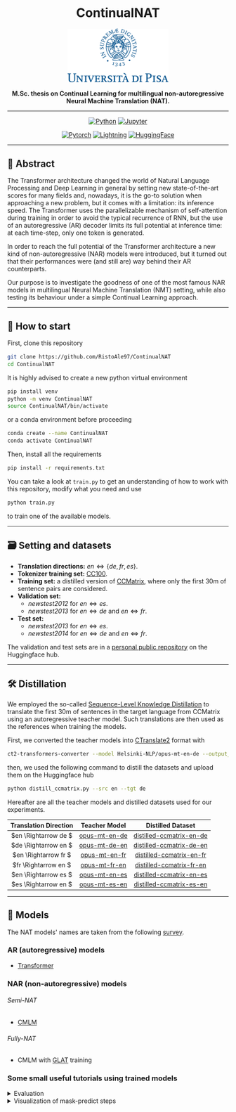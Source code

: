 <div align="center">

# ContinualNAT
<img src="assets/unipiLogo.png" alt="Unipi Logo" width="230"/><br>

**M.Sc. thesis on Continual Learning for multilingual non-autoregressive Neural Machine Translation (NAT).**

---

[![Python](https://img.shields.io/badge/Python-3776AB?style=for-the-badge&logo=python&logoColor=white)]()
[![Jupyter](https://img.shields.io/badge/Jupyter-F37626?style=for-the-badge&logo=jupyter&logoColor=white)]()

[![Pytorch](https://img.shields.io/badge/PyTorch-EE4C2C?style=for-the-badge&logo=pytorch&logoColor=white)](https://github.com/pytorch/pytorch)
[![Lightning](https://img.shields.io/badge/Lightning-792DE4?style=for-the-badge&logo=lightning&logoColor=white)](https://github.com/Lightning-AI/lightning)
[![HuggingFace](https://img.shields.io/badge/%F0%9F%A4%97-huggingface-FF9D00?style=for-the-badge&labelColor=FFD21E)](https://github.com/huggingface/transformers)

---
</div>

## :pushpin: Abstract
The Transformer architecture changed the world of Natural Language Processing and Deep Learning in general by setting new state-of-the-art scores for many fields and, nowadays, it is the go-to solution when approaching a new problem, but it comes with a limitation: its inference speed. The Transformer uses the parallelizable mechanism of self-attention during training in order to avoid the typical recurrence of RNN, but the use of an autoregressive (AR) decoder limits its full potential at inference time: at each time-step, only one token is generated.

In order to reach the full potential of the Transformer architecture a new kind of non-autoregressive (NAR) models were introduced, but it turned out that their performances were (and still are) way behind their AR counterparts.

Our purpose is to investigate the goodness of one of the most famous NAR models in multilingual Neural Machine Translation (NMT) setting, while also testing its behaviour under a simple Continual Learning approach.

---
## :beginner: How to start
First, clone this repository
```bash
git clone https://github.com/RistoAle97/ContinualNAT
cd ContinualNAT
```

It is highly advised to create a new python virtual environment
```bash
pip install venv
python -m venv ContinualNAT
source ContinualNAT/bin/activate
```
or a conda environment before proceeding
```bash
conda create --name ContinualNAT
conda activate ContinualNAT
```

Then, install all the requirements
```bash
pip install -r requirements.txt
```

You can take a look at `train.py` to get an understanding of how to work with this repository, modify what you need and use
```bash
python train.py
```
to train one of the available models.

---

## :card_file_box: Setting and datasets
- **Translation directions:** $en \Leftrightarrow \lbrace de, fr, es \rbrace$.
- **Tokenizer training set:** [CC100](https://huggingface.co/datasets/cc100).
- **Training set:** a distilled version of [CCMatrix](https://huggingface.co/datasets/yhavinga/ccmatrix), where only the first 30m of sentence pairs are considered.
- **Validation set:**
  - _newstest2012_ for $en \Leftrightarrow es$.
  - _newstest2013_ for $en \Leftrightarrow de$ and $en \Leftrightarrow fr$.
- **Test set:**
  - _newstest2013_ for $en \Leftrightarrow es$.
  - _newstest2014_ for $en \Leftrightarrow de$ and $en \Leftrightarrow fr$.

The validation and test sets are in a [personal public repository](https://huggingface.co/datasets/thesistranslation/wmt14) on the Huggingface hub.

---

## :hammer_and_wrench: Distillation
We employed the so-called [Sequence-Level Knowledge Distillation](https://arxiv.org/abs/1606.07947) to translate the first 30m of sentences in the target language from CCMatrix using an autoregressive teacher model. Such translations are then used as the references when training the models.

First, we converted the teacher models into [CTranslate2](https://github.com/OpenNMT/CTranslate2) format with
```bash
ct2-transformers-converter --model Helsinki-NLP/opus-mt-en-de --output_dir ct2-opus-mt-en-de
```
then, we used the following command to distill the datasets and upload them on the Huggingface hub
```bash
python distill_ccmatrix.py --src en --tgt de
```
Hereafter are all the teacher models and distilled datasets used for our experiments.

| Translation Direction |                           Teacher Model                            |                                           Distilled Dataset                                            |
|:---------------------:|:------------------------------------------------------------------:|:------------------------------------------------------------------------------------------------------:|
| $en \Rightarrow de $  | [opus-mt-en-de](https://huggingface.co/Helsinki-NLP/opus-mt-en-de) | [distilled-ccmatrix-en-de](https://huggingface.co/datasets/thesistranslation/distilled-ccmatrix-en-de) |
| $de \Rightarrow en $  | [opus-mt-de-en](https://huggingface.co/Helsinki-NLP/opus-mt-de-en) | [distilled-ccmatrix-de-en](https://huggingface.co/datasets/thesistranslation/distilled-ccmatrix-de-en) |
| $en \Rightarrow fr $  | [opus-mt-en-fr](https://huggingface.co/Helsinki-NLP/opus-mt-en-fr) | [distilled-ccmatrix-en-fr](https://huggingface.co/datasets/thesistranslation/distilled-ccmatrix-en-fr) |
| $fr \Rightarrow en $  | [opus-mt-fr-en](https://huggingface.co/Helsinki-NLP/opus-mt-fr-en) | [distilled-ccmatrix-fr-en](https://huggingface.co/datasets/thesistranslation/distilled-ccmatrix-fr-en) |
| $en \Rightarrow es $  | [opus-mt-en-es](https://huggingface.co/Helsinki-NLP/opus-mt-en-es) | [distilled-ccmatrix-en-es](https://huggingface.co/datasets/thesistranslation/distilled-ccmatrix-en-es) |
| $es \Rightarrow en $  | [opus-mt-es-en](https://huggingface.co/Helsinki-NLP/opus-mt-es-en) | [distilled-ccmatrix-es-en](https://huggingface.co/datasets/thesistranslation/distilled-ccmatrix-es-en) |

---

## :robot: Models
The NAT models' names are taken from the following [survey](https://arxiv.org/pdf/2204.09269.pdf).
### AR (autoregressive) models
- [Transformer](https://arxiv.org/abs/1706.03762)

### NAR (non-autoregressive) models

###### Semi-NAT
- [CMLM](https://arxiv.org/abs/1904.09324)

###### Fully-NAT
- CMLM with [GLAT](https://arxiv.org/abs/2008.07905) training

### Some small useful tutorials using trained models
<details>
<summary>Evaluation</summary>

```python
import torch
from datasets import load_dataset
from transformers import MBartTokenizerFast

from continualnat.data import TranslationDataset
from continualnat.metrics import compute_sacrebleu
from continualnat.models.cmlm import CMLMConfig, CMLM

# Device
device = torch.device("cuda:0" if torch.cuda.is_available() else "cpu")

# Tokenizer and some useful tokens
tokenizer = MBartTokenizerFast(tokenizer_file="tokenizers/sp_32k.json", model_max_length=1024,
                               cls_token="<length>")
bos_token_id = tokenizer.bos_token_id
eos_token_id = tokenizer.eos_token_id
pad_token_id = tokenizer.pad_token_id
mask_token_id = tokenizer.mask_token_id

# Load the dataset
wmt_en_de = load_dataset("thesistranslation/wmt14", "de-en",
                         cache_dir="/disk1/a.ristori/datasets/wmt14",
                         verification_mode="no_checks")
wmt_en_de_test = TranslationDataset("en", "de", wmt_en_de["test"], tokenizer, max_length=128)

# Load the model
model_state_dict = torch.load("path/to/your/saved/model")
model_config = CMLMConfig(len(tokenizer), bos_token_id=bos_token_id, eos_token_id=eos_token_id,
                          pad_token_id=pad_token_id, mask_token_id=mask_token_id, length_token_id=None,
                          pooler_size=256, glat_training=True)
model = CMLM(model_config)
model.load_state_dict(model_state_dict)
model.to(device)

# Compute BLEU score
bleu_scores = compute_sacrebleu(model, wmt_en_de_test, tokenizer, metric_tokenize={"13a", "intl"})
print(bleu_scores)
```

```
{'intl': 22.757592245926443, '13a': 22.19058951758056}
```

</details>
<details>
<summary>Visualization of mask-predict steps</summary>

```python
import torch
from transformers import MBartTokenizerFast
from continualnat.models.cmlm import CMLMConfig, CMLM, tabulate_mask_predict_steps

# Tokenizer and some useful tokens
tokenizer = MBartTokenizerFast(tokenizer_file="tokenizers/sp_32k.json", model_max_length=1024,
                               cls_token="<length>")
bos_token_id = tokenizer.bos_token_id
eos_token_id = tokenizer.eos_token_id
pad_token_id = tokenizer.pad_token_id
mask_token_id = tokenizer.mask_token_id

# Load the model
model_state_dict = torch.load("path/to/your/saved/model")
model_config = CMLMConfig(len(tokenizer), bos_token_id=bos_token_id, eos_token_id=eos_token_id,
                          pad_token_id=pad_token_id, mask_token_id=mask_token_id, length_token_id=None,
                          pooler_size=256, glat_training=True)
model = CMLM(model_config)
model.load_state_dict(model_state_dict)

# Translate the sentences
src_sentences = ["What are you doing for the session?", "That was amazing, how did you do it?"]
tokenized_sentences = tokenizer(src_sentences, truncation=True, padding="longest", return_tensors="pt")
output = model.generate(tokenized_sentences.input_ids, tokenizer.lang_code_to_id["de_DE"])
translations_tokens, tokens_ids_at_each_step = output

# Tabulate the tokens generated at each step by mask-predict
tabulated_tokens_at_each_step = tabulate_mask_predict_steps(tokens_ids_at_each_step, tokenizer)

# Let's show the mask-predict steps for the first sentence
print(tabulated_tokens_at_each_step[0])
```

```
-  ------  --------  ------  ------  ------  ----------  ------  ----  -----
0  <mask>  <mask>    <mask>  <mask>  <mask>  <mask>      <mask>  </s>  de_DE
1  ▁Was    ▁machen   ▁Sie    ▁für    ▁die    ▁Sitzung   ?       </s>  de_DE
-  ------  --------  ------  ------  ------  ----------  ------  ----  -----
```

</details>
